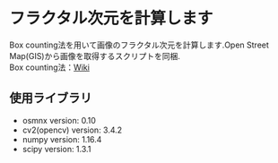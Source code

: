 # フラクタル次元を計算します
Box counting法を用いて画像のフラクタル次元を計算します.Open Street Map(GIS)から画像を取得するスクリプトを同梱.</br>
Box counting法：[Wiki](https://en.wikipedia.org/wiki/Box_counting)


## 使用ライブラリ
- osmnx version: 0.10</br>
- cv2(opencv) version: 3.4.2</br>
- numpy version: 1.16.4</br>
- scipy version: 1.3.1</br>